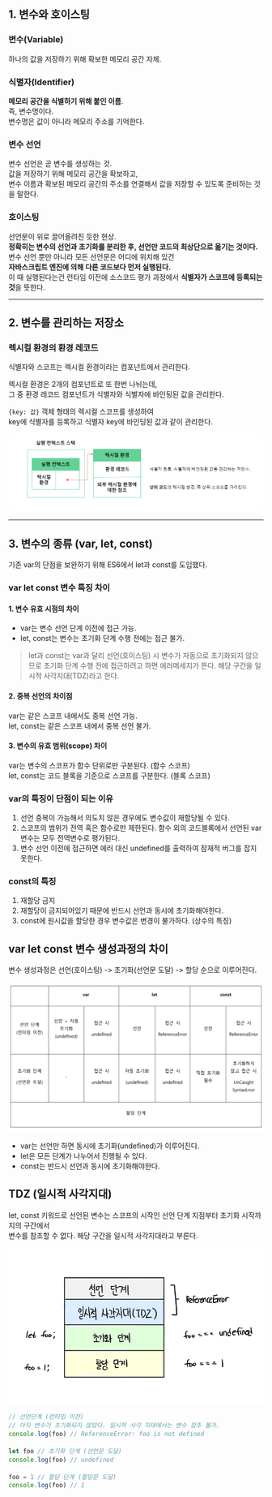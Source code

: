## 1. 변수와 호이스팅

### 변수(Variable)

하나의 값을 저장하기 위해 확보한 메모리 공간 자체.

### 식별자(Identifier)

**메모리 공간을 식별하기 위해 붙인 이름**.  
즉, 변수명이다.  
변수명은 값이 아니라 메모리 주소를 기억한다.

### 변수 선언

변수 선언은 곧 변수를 생성하는 것.  
값을 저장하기 위해 메모리 공간을 확보하고,  
변수 이름과 확보된 메모리 공간의 주소를 연결해서 값을 저장할 수 있도록 준비하는 것을 말한다.

### 호이스팅

선언문이 위로 끌어올려진 듯한 현상.  
**정확히는 변수의 선언과 초기화를 분리한 후, 선언만 코드의 최상단으로 옮기는 것이다.**  
변수 선언 뿐만 아니라 모든 선언문은 어디에 위치해 있건  
**자바스크립트 엔진에 의해 다른 코드보다 먼저 실행된다.**  
이 때 실행된다는건 런타임 이전에 소스코드 평가 과정에서 **식별자가 스코프에 등록되는 것**을 뜻한다.

---

## 2. 변수를 관리하는 저장소

### 렉시컬 환경의 환경 레코드

식별자와 스코프는 렉시컬 환경이라는 컴포넌트에서 관리한다.

렉시컬 환경은 2개의 컴포넌트로 또 한번 나뉘는데,  
그 중 환경 레코드 컴포넌트가 식별자와 식별자에 바인됭된 값을 관리한다.

`{key: 값}` 객체 형태의 렉시컬 스코프를 생성하여  
key에 식별자를 등록하고 식별자 key에 바인딩된 값과 같이 관리한다.

![lexical](img/blog/lexical.png)

---

## 3. 변수의 종류 (var, let, const)

기존 var의 단점을 보완하기 위해 ES6에서 let과 const를 도입했다.

### var let const 변수 특징 차이

#### 1. 변수 유효 시점의 차이

- var는 변수 선언 단계 이전에 접근 가능.
- let, const는 변수는 초기화 단계 수행 전에는 접근 불가.

> let과 const는 var과 달리 선언(호이스팅) 시 변수가 자동으로 초기화되지 않으므로 초기화 단계 수행 전에 접근하려고 하면 에러메세지가 뜬다. 해당 구간을 일시적 사각지대(TDZ)라고 한다.

#### 2. 중복 선언의 차이점

var는 같은 스코프 내에서도 중복 선언 가능.  
let, const는 같은 스코프 내에서 중복 선언 불가.

#### 3. 변수의 유효 범위(scope) 차이

var는 변수의 스코프가 함수 단위로만 구분된다. (함수 스코프)  
let, const는 코드 블록을 기준으로 스코프를 구분한다. (블록 스코프)

### var의 특징이 단점이 되는 이유

1. 선언 중복이 가능해서 의도치 않은 경우에도 변수값이 재할당될 수 있다.
2. 스코프의 범위가 전역 혹은 함수로만 제한된다. 함수 외의 코드블록에서 선언된 var 변수는 모두 전역변수로 평가된다.
3. 변수 선언 이전에 접근하면 에러 대신 undefined를 출력하여 잠재적 버그를 잡지 못한다.

### const의 특징

1. 재할당 금지
2. 재할당이 금지되어있기 때문에 반드시 선언과 동시에 초기화해야한다.
3. const에 원시값을 할당한 경우 변수값은 변경이 불가하다. (상수의 특징)

## var let const 변수 생성과정의 차이

변수 생성과정은 선언(호이스팅) -> 초기화(선언문 도달) -> 할당 순으로 이루어진다.

![varletconst](img/blog/varletconst.png)

- var는 선언만 하면 동시에 초기화(undefined)가 이루어진다.
- let은 모든 단계가 나누어서 진행될 수 있다.
- const는 반드시 선언과 동시에 초기화해야한다.

## TDZ (일시적 사각지대)

let, const 키워드로 선언된 변수는 스코프의 시작인 선언 단계 지점부터 초기화 시작까지의 구간에서  
변수를 참조할 수 없다. 해당 구간을 일시적 사각지대라고 부른다.

![tdz](img/blog/tdz.png)

```javascript
// 선언단계 (런타임 이전)
// 아직 변수가 초기화되지 않았다. 일시적 사각 지대에서는 변수 참조 불가.
console.log(foo) // ReferenceError: foo is not defined

let foo // 초기화 단계 (선언문 도달)
console.log(foo) // undefined

foo = 1 // 할당 단계 (할당문 도달)
console.log(foo) // 1
```
